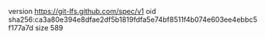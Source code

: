 version https://git-lfs.github.com/spec/v1
oid sha256:ca3a80e394e8dfae2df5b1819fdfa5e74bf8511f4b074e603ee4ebbc5f177a7d
size 589

